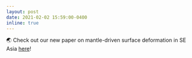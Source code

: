 ```yaml
---
layout: post
date: 2021-02-02 15:59:00-0400
inline: true
---
```



🌏 Check out our new paper on mantle-driven surface deformation in SE Asia [here](https://agupubs.onlinelibrary.wiley.com/doi/full/10.1029/2021GC010167)! 
